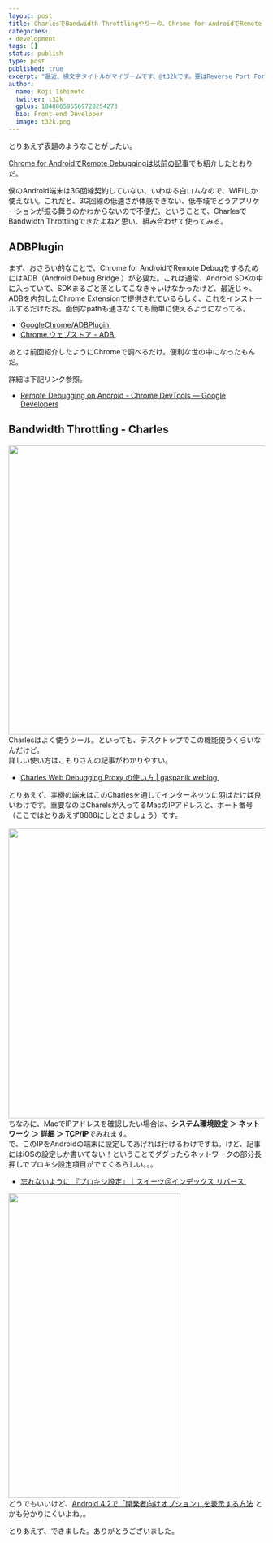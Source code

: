 ```yaml
---
layout: post
title: CharlesでBandwidth Throttlingやりーの、Chrome for AndroidでRemote Debugしーの。
categories:
- development
tags: []
status: publish
type: post
published: true
excerpt: "最近、横文字タイトルがマイブームです、@t32kです。要はReverse Port Forwardingしたいのです。"
author:
  name: Koji Ishimoto
  twitter: t32k
  gplus: 104886596569728254273 
  bio: Front-end Developer
  image: t32k.png
---
```

とりあえず表題のようなことがしたい。

<a href="http://t32k.me/mol/log/remote-debugging-with-chrome-for-android/">Chrome for AndroidでRemote Debuggingは以前の記事</a>でも紹介したとおりだ。

僕のAndroid端末は3G回線契約していない、いわゆる白ロムなので、WiFiしか使えない。これだと、3G回線の低速さが体感できない、低帯域でどうアプリケーションが振る舞うのかわからないので不便だ。ということで、CharlesでBandwidth Throttlingできたよねと思い、組み合わせて使ってみる。
<h2>ADBPlugin</h2>
まず、おさらい的なことで、Chrome for AndroidでRemote DebugをするためにはADB（Android Debug Bridge ）が必要だ。これは通常、Android SDKの中に入っていて、SDKまるごと落としてこなきゃいけなかったけど、最近じゃ、ADBを内包したChrome Extensionで提供されているらしく、これをインストールするだけだお。面倒なpathも通さなくても簡単に使えるようになってる。
<ul>
	<li><a href="https://github.com/GoogleChrome/ADBPlugin/">GoogleChrome/ADBPlugin </a></li>
	<li><a href="https://chrome.google.com/webstore/detail/adb/dpngiggdglpdnjdoaefidgiigpemgage">Chrome ウェブストア - ADB </a></li>
</ul>
あとは前回紹介したようにChromeで調べるだけ。便利な世の中になったもんだ。

詳細は下記リンク参照。
<ul>
	<li><a href="https://developers.google.com/chrome-developer-tools/docs/remote-debugging?hl=ja#remote-debugging-beta">Remote Debugging on Android - Chrome DevTools — Google Developers</a></li>
</ul>
<h2>Bandwidth Throttling - Charles <span style="font-size: 13px;"> </span></h2>
<div></div>
<div><img class="alignnone size-full wp-image-5086" title="Bandwidth Throttling - Charles  " src="http://t32k.me/mol/file/2013/08/bs1.png" alt="" width="550" height="570" /></div>
<div></div>
<div>Charlesはよく使うツール。といっても、デスクトップでこの機能使うくらいなんだけど。</div>
<div>詳しい使い方はこもりさんの記事がわかりやすい。</div>
<div>
<ul>
	<li><a href="http://blog.gaspanik.com/how-to-setup-charles-web-debugging-proxy">Charles Web Debugging Proxy の使い方 | gaspanik weblog </a></li>
</ul>
<div>とりあえず、実機の端末はこのCharlesを通してインターネッツに羽ばたけば良いわけです。重要なのはCharelsが入ってるMacのIPアドレスと、ポート番号（ここではとりあえず8888にしときましょう）です。</div>
</div>
<div></div>
<div></div>
<div> <img class="alignnone size-full wp-image-5090" title="network" src="http://t32k.me/mol/file/2013/08/network.png" alt="" width="660" height="570" /></div>
<div>ちなみに、MacでIPアドレスを確認したい場合は、<strong>システム環境設定 ＞ ネットワーク ＞ 詳細 ＞ TCP/IP</strong>でみれます。</div>
<div></div>
<div>で、このIPをAndroidの端末に設定してあげれば行けるわけですね。けど、記事にはiOSの設定しか書いてない！ということでググったらネットワークの部分長押しでプロキシ設定項目がでてくるらしい。。。</div>
<div>
<ul>
	<li><a href="http://ameblo.jp/yongmars/entry-11339671898.html">忘れないように 『プロキシ設定』｜スイーツ＠インデックス リバース </a></li>
</ul>
<div><a href="http://t32k.me/mol/file/2013/08/ss.png"><img class="alignnone size-full wp-image-5087" title="" src="http://t32k.me/mol/file/2013/08/ss.png" alt="" width="338" height="600" /></a></div>
</div>
どうでもいいけど、<a href="http://juggly.cn/archives/75086.html">Android 4.2で「開発者向けオプション」を表示する方法</a> とかも分かりにくいよね。。

とりあえず、できました。ありがとうございました。
